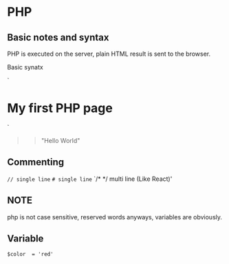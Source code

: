 # PHP
## Basic notes and syntax

PHP is executed on the server, plain HTML result is sent to the browser.

Basic synatx

`<!DOCTYPE html>
<html>
<body>

<h1>My first PHP page</h1>

<?php
echo "Hello World!";
?>

</body>
</html>`

>> "Hello World"

## Commenting

`// single line`
`# single line`
`/* */ multi line (Like React)'

## NOTE
php is not case sensitive, reserved words anyways, variables are obviously.

## Variable

`$color  = 'red'`


